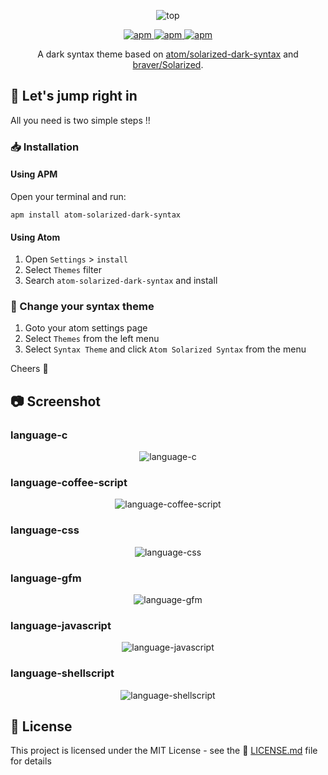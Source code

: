 <p align="center">
  <img src="https://raw.githubusercontent.com/ooJerryLeeoo/atom-solarized-dark-syntax/master/assets/top.gif" alt="top">
</p>

<p align="center">
  <a href="https://atom.io/themes/atom-solarized-dark-syntax">
    <img src="https://img.shields.io/apm/v/atom-solarized-dark-syntax.svg?style=flat-square" alt="apm">
  </a>
  <a href="https://atom.io/themes/atom-solarized-dark-syntax">
    <img src="https://img.shields.io/apm/dm/atom-solarized-dark-syntax.svg?style=flat-square"  alt="apm"/>
  </a>
  <a href="https://github.com/ooJerryLeeoo/atom-solarized-dark-syntax/blob/master/LICENSE.md">
    <img src="https://img.shields.io/apm/l/atom-solarized-dark-syntax.svg?style=flat-square"  alt="apm"/>
  </a>
</p>

<p align="center">
  A dark syntax theme based on <a href="https://github.com/atom/solarized-dark-syntax">atom/solarized-dark-syntax</a> and <a href="https://github.com/braver/Solarized">braver/Solarized</a>.
</p>

## :checkered_flag: Let's jump right in

All you need is two simple steps !!

### :inbox_tray: Installation

####  Using APM

Open your terminal and run:

```shell
apm install atom-solarized-dark-syntax
```

#### Using Atom

1.  Open `Settings` > `install`
2.  Select `Themes` filter
3.  Search `atom-solarized-dark-syntax` and install

### :tshirt: Change your syntax theme

1.  Goto your atom settings page
2.  Select `Themes` from the left menu
3.  Select `Syntax Theme` and click `Atom Solarized Syntax` from the menu

Cheers :beers:

## :camera: Screenshot

### language-c

<p align="center">
  <img src="https://raw.githubusercontent.com/ooJerryLeeoo/atom-solarized-dark-syntax/master/assets/language-c.png" alt="language-c">
</p>

### language-coffee-script

<p align="center">
  <img src="https://raw.githubusercontent.com/ooJerryLeeoo/atom-solarized-dark-syntax/master/assets/language-coffee-script.png" alt="language-coffee-script">
</p>

### language-css

<p align="center">
  <img src="https://raw.githubusercontent.com/ooJerryLeeoo/atom-solarized-dark-syntax/master/assets/language-css.png" alt="language-css">
</p>

### language-gfm

<p align="center">
  <img src="https://raw.githubusercontent.com/ooJerryLeeoo/atom-solarized-dark-syntax/master/assets/language-gfm.png" alt="language-gfm">
</p>

### language-javascript

<p align="center">
  <img src="https://raw.githubusercontent.com/ooJerryLeeoo/atom-solarized-dark-syntax/master/assets/language-javascript.png" alt="language-javascript">
</p>

### language-shellscript

<p align="center">
  <img src="https://raw.githubusercontent.com/ooJerryLeeoo/atom-solarized-dark-syntax/master/assets/language-shellscript.png" alt="language-shellscript">
</p>

## :page_facing_up: License

This project is licensed under the MIT License - see the :page_facing_up: [LICENSE.md](LICENSE.md) file for details
